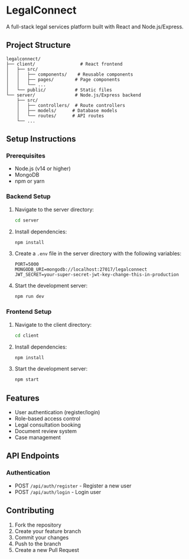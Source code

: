 # LegalConnect

A full-stack legal services platform built with React and Node.js/Express.

## Project Structure

```
legalconnect/
├── client/                 # React frontend
│   ├── src/
│   │   ├── components/    # Reusable components
│   │   ├── pages/        # Page components
│   │   └── ...
│   └── public/           # Static files
└── server/               # Node.js/Express backend
    ├── src/
    │   ├── controllers/  # Route controllers
    │   ├── models/      # Database models
    │   └── routes/      # API routes
    └── ...
```

## Setup Instructions

### Prerequisites
- Node.js (v14 or higher)
- MongoDB
- npm or yarn

### Backend Setup
1. Navigate to the server directory:
   ```bash
   cd server
   ```

2. Install dependencies:
   ```bash
   npm install
   ```

3. Create a `.env` file in the server directory with the following variables:
   ```
   PORT=5000
   MONGODB_URI=mongodb://localhost:27017/legalconnect
   JWT_SECRET=your-super-secret-jwt-key-change-this-in-production
   ```

4. Start the development server:
   ```bash
   npm run dev
   ```

### Frontend Setup
1. Navigate to the client directory:
   ```bash
   cd client
   ```

2. Install dependencies:
   ```bash
   npm install
   ```

3. Start the development server:
   ```bash
   npm start
   ```

## Features
- User authentication (register/login)
- Role-based access control
- Legal consultation booking
- Document review system
- Case management

## API Endpoints

### Authentication
- POST `/api/auth/register` - Register a new user
- POST `/api/auth/login` - Login user

## Contributing
1. Fork the repository
2. Create your feature branch
3. Commit your changes
4. Push to the branch
5. Create a new Pull Request 